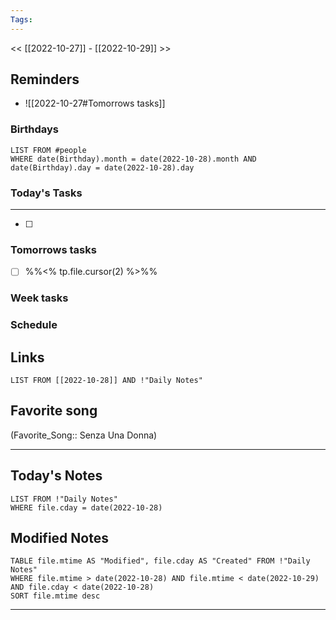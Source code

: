 ```yaml
---
Tags:
---
```

<< [[2022-10-27]] - [[2022-10-29]] >>
## Reminders
- ![[2022-10-27#Tomorrows tasks]]
### Birthdays
```dataview
LIST FROM #people 
WHERE date(Birthday).month = date(2022-10-28).month AND date(Birthday).day = date(2022-10-28).day

```
### Today's Tasks
---
- [ ] 



### Tomorrows tasks
- [ ] %%<% tp.file.cursor(2) %>%%
### Week tasks
### Schedule

## Links
```dataview
LIST FROM [[2022-10-28]] AND !"Daily Notes"
```
## Favorite song
(Favorite_Song:: Senza Una Donna)
___
## Today's Notes
```dataview
LIST FROM !"Daily Notes"
WHERE file.cday = date(2022-10-28)
```
## Modified Notes
```dataview
TABLE file.mtime AS "Modified", file.cday AS "Created" FROM !"Daily Notes" 
WHERE file.mtime > date(2022-10-28) AND file.mtime < date(2022-10-29) AND file.cday < date(2022-10-28)
SORT file.mtime desc
```
___
